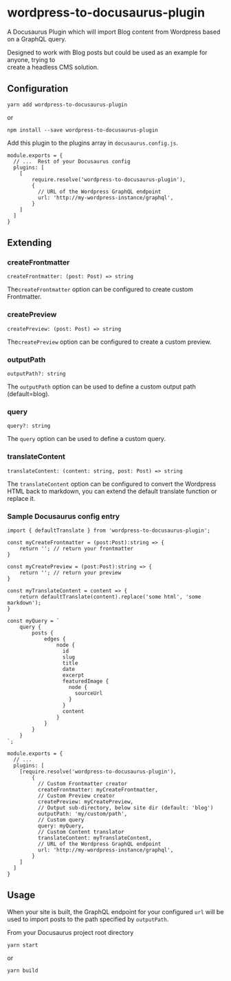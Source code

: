 # wordpress-to-docusaurus-plugin

A Docusaurus Plugin which will import Blog content from Wordpress based on a GraphQL query.

Designed to work with Blog posts but could be used as an example for anyone, trying to  
create a headless CMS solution.  

## Configuration

`yarn add wordpress-to-docusaurus-plugin`

or

`npm install --save wordpress-to-docusaurus-plugin`

Add this plugin to the plugins array in `docusaurus.config.js`.

```
module.exports = {  
  // ...  Rest of your Docusaurus config
  plugins: [  
    [
        require.resolve('wordpress-to-docusaurus-plugin'),  
        {  
          // URL of the Wordpress GraphQL endpoint   
          url: 'http://my-wordpress-instance/graphql',   
        }  
    ]  
  ]  
}  
```

## Extending

###  createFrontmatter

`createFrontmatter: (post: Post) => string`

The`createFrontmatter` option can be configured to create custom Frontmatter.

###  createPreview

`createPreview: (post: Post) => string`

The`createPreview` option can be configured to create a custom preview.

###  outputPath 

`outputPath?: string`

The `outputPath` option can be used to define a custom output path (default=blog).  

###  query

`query?: string`

The `query` option can be used to define a custom query.  

###  translateContent

`translateContent: (content: string, post: Post) => string`

The `translateContent` option can be configured to convert the Wordpress HTML back to 
markdown, you can extend the default translate function or replace it.

###  Sample Docusaurus config entry

```
import { defaultTranslate } from 'wordpress-to-docusaurus-plugin';

const myCreateFrontmatter = (post:Post):string => {
    return ''; // return your frontmatter
}

const myCreatePreview = (post:Post):string => {
    return ''; // return your preview
}

const myTranslateContent = content => {
    return defaultTranslate(content).replace('some html', 'some markdown');
}

const myQuery = ` 
    query { 
        posts { 
            edges { 
                node { 
                  id
                  slug
                  title
                  date
                  excerpt
                  featuredImage {
                    node {
                      sourceUrl
                    }
                  }
                  content
                } 
            } 
        } 
    }
`;

module.exports = {  
  // ...  
  plugins: [  
    [require.resolve('wordpress-to-docusaurus-plugin'),  
        {  
          // Custom Frontmatter creator   
          createFrontmatter: myCreateFrontmatter,
          // Custom Preview creator   
          createPreview: myCreatePreview,
          // Output sub-directory, below site dir (default: 'blog')  
          outputPath: 'my/custom/path', 
          // Custom query   
          query: myQuery,
          // Custom Content translator   
          translateContent: myTranslateContent,
          // URL of the Wordpress GraphQL endpoint   
          url: 'http://my-wordpress-instance/graphql',   
        }  
    ]  
  ]  
}  

``` 

## Usage

When your site is built, the GraphQL endpoint for your configured `url` will be  
used to import posts to the path specified by `outputPath`.

From your Docusaurus project root directory

`yarn start`

or

`yarn build`


